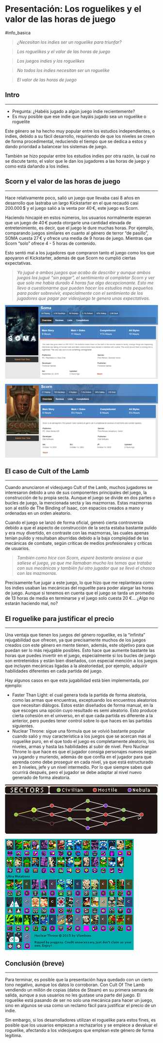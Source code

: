 # Presentación: Los roguelikes y el valor de las horas de juego

#info_basica 

> *¿Necesitan los indies ser un roguelike para triunfar?*
> 

> *Los roguelikes y el valor de las horas de juego*
> 

> *Los juegos indies y los roguelikes*
> 

> *No todos los indies necesitan ser un roguelike*
> 

> *El valor de las horas de juego*
> 

## Intro

---

- Pregunta: ¿Habéis jugado a algún juego indie recientemente?
- Es muy posible que ese indie que hayáis jugado sea un roguelike o roguelite

Este género se ha hecho muy popular entre los estudios independientes, o indies, debido a su fácil desarrollo, requiriendo de que los niveles se creen de forma procedimental, reduciendo el tiempo que se dedica a estos y dando prioridad a balancear los sistemas de juego. 

También se hizo popular entre los estudios indies por otra razón, la cual no se discute tanto, el valor que le dan los jugadores a las horas de juego y como está dañando a los indies. 

## Scorn y el valor de las horas de juego

---

Hace relativamente poco, salió un juego que llevaba casi 8 años en desarrollo que lastraba un largo Kickstarter en el que recaudó casi 200.000 $ y el juego salió a la venta por 40 €, este juego es Scorn. 

Haciendo hincapié en estos números, los usuarios normalmente esperan que un juego de 40 € pueda otorgarle una cantidad elevada de entretenimiento, es decir, que el juego le dure muchas horas. Por ejemplo, comparando juegos similares en cuanto al género de terror “de pasillo”, SOMA cuesta 27 € y ofrece una media de 9 horas de juego. Mientras que Scorn “solo” ofrece 4 - 5 horas de contenido. 

Esto sentó mal a los jugadores que compraron tanto el juego como los que apoyaron el Kickstarter, además de que Scorn no cumplió ciertas expectativas. 

> *Yo jugué a ambos juegos que acabo de describir y aunque ambos juegos los jugué “sin pagar”, el sentimiento al completar Scorn y ver que solo me había durado 4 horas fue algo decepcionante. Esto me llevo a cuestionarme que pueden hacer los estudios más pequeños para poder sobrevivir, especialmente con el sentimiento de los jugadores que pagar por videojuego te genera unas expectativas.*
> 

![Untitled](Presentacio%CC%81n%20Los%20roguelikes%20y%20el%20valor%20de%20las%20hor%20a4eb9ca6a913438f89c486d1c9a1bacb/Untitled.png)

![Untitled](Presentacio%CC%81n%20Los%20roguelikes%20y%20el%20valor%20de%20las%20hor%20a4eb9ca6a913438f89c486d1c9a1bacb/Untitled%201.png)

## El caso de Cult of the Lamb

---

Cuando anunciaron el videojuego Cult of the Lamb, muchos jugadores se interesaron debido a uno de sus componentes principales del juego, la construcción de tu propia secta. Aunque el juego se divide en dos partes o bucles de juego, la mencionada secta y las mazmorras. Estas mazmorras son al estilo de The Binding of Isaac, con espacios creados a mano y ordenadas en un orden aleatorio. 

Cuando el juego se lanzó de forma oficial, generó cierta controversia debido a que el aspecto de construcción de la secta estaba bastante pulido y era muy divertido, en contraste con las mazmorras, las cuales apenas tenían pulido y resultaban aburridas debido a la baja complejidad de las mecánicas de combate, según críticas de medios profesionales y críticas de usuarios.

> *También como hice con Scorn, esperé bastante ansioso a que saliese el juego, ya que me llamaban mucho los temas que trataba con sus mecánicas y también fui otro jugador que se llevó el chasco con las mazmorras.*
> 

Precisamente fue jugar a este juego, lo que hizo que me replanteara como los indies usaban las mecánicas del roguelite para poder alargar las horas de juego. Aunque si tenemos en cuenta que el juego se tarda un promedio de 13 horas de media en terminarse y el juego solo cuesta 20 €… ¿Algo no estarán haciendo mal, no?

## **El roguelike para justificar el precio**

---

Una ventaja que tienen los juegos del género roguelike, es la “infinita” rejugabilidad que ofrecen, ya que precisamente muchos de los juegos creados con este género en mente tienen, además, este objetivo para que puedan ser lo más rejugable posibles. Esto hace que aumente bastante las horas que puedes invertir en el juego, especialmente si los bucles de juego son entretenidos y están bien diseñados, con especial mención a los juegos que incluyen mecánicas ligadas a la aleatoriedad, por ejemplo, adquirir habilidades diferentes en cada partida del juego.

Hay algunos casos en que esta jugabilidad está bien implementada, por ejemplo: 

- Faster Than Light: el cual genera toda la partida de forma aleatoria, como las armas que encuentras, exceptuando los encuentros aleatorios que necesitan diálogos. Estos están diseñados de forma manual, en la que escoges una opción cuyo resultado es semi aleatorio. Esto produce cierta cohesión en el universo, en el que cada partida es diferente a la anterior, pero puedes tener control sobre lo que haces en las partidas siguientes.
- Nuclear Throne: sigue una fórmula que se volvió bastante popular cuando salió y muy característica a los juegos que se acercan más al roguelike puro, en el que todo el juego es completamente aleatorio, los niveles, armas y hasta las habilidades al subir de nivel. Pero Nuclear Throne lo que hace es que el jugador consiga personajes nuevos según va jugando y muriendo, además de que confía en el jugador para que aprenda como debe proseguir en cada nivel, ya que está estructurado en 3 niveles, jefe y un nivel intermedio. Por lo que siempre sabes qué ocurrirá después, pero el jugador se debe adaptar al nivel nuevo generado de forma aleatoria.
    
    

![Untitled](Presentacio%CC%81n%20Los%20roguelikes%20y%20el%20valor%20de%20las%20hor%20a4eb9ca6a913438f89c486d1c9a1bacb/Untitled%202.png)

![Untitled](Presentacio%CC%81n%20Los%20roguelikes%20y%20el%20valor%20de%20las%20hor%20a4eb9ca6a913438f89c486d1c9a1bacb/Untitled%203.png)

## Conclusión (breve)

---

Para terminar, es posible que la presentación haya quedado con un cierto tono negativo, aunque los datos lo corroboran. Con Cult Of The Lamb vendiendo un millón de copias (datos de Steam) en su primera semana de salida, aunque a sus usuarios no les gustase una parte del juego. El roguelike está pasando de ser no solo una mecánica para hacer un juego, sino en algunos se usa como un reclamo fácil para justificar el precio de un indie. 

Sin embargo, si los desarrolladores utilizan el roguelike para estos fines, es posible que los usuarios empiezan a rechazarlos y se empiece a devaluar el roguelike, afectando a los videojuegos que emplean este género de forma legítima.